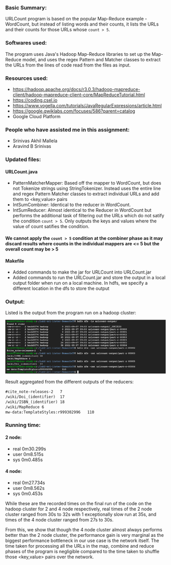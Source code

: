 ### Basic Summary:

URLCount program is based on the popular Map-Reduce example - WordCount, but instead of listing words and their counts, it lists the URLs and their counts for those URLs whose `count > 5`.

### Softwares used:

The program uses Java's Hadoop Map-Reduce libraries to set up the Map-Reduce model, and uses the regex Pattern and Matcher classes to extract the URLs from the lines of code read from the files as input.

### Resources used:

* https://hadoop.apache.org/docs/r3.0.3/hadoop-mapreduce-client/hadoop-mapreduce-client-core/MapReduceTutorial.html
* https://coding.csel.io
* https://www.vogella.com/tutorials/JavaRegularExpressions/article.html
* https://google.qwiklabs.com/focuses/586?parent=catalog
* Google Cloud Platform

### People who have assisted me in this assignment:

* Srinivas Akhil Mallela
* Aravind B Srinivas

### Updated files:

#### URLCount.java
* PatternMatcherMapper: Based off the mapper to WordCount, but does not Tokenize strings using StringTokenizer. Instead uses the entire line and regex Pattern Matcher classes to extract individual URLs and add them to <key,value> pairs
* IntSumCombiner: Identical to the reducer in WordCount.
* IntSumReducer: Almost identical to the Reducer in WordCount but performs the additional task of filtering out the URLs which do not satify the condition `count > 5`. Only outputs the keys and values where the value of count satifies the condition.

#### We cannot apply the `count > 5` condition at the combiner phase as it may discard results where counts in the individual mappers are <= 5 but the overall count may be > 5

#### Makefile
* Added commands to make the jar for URLCount into URLCount.jar
* Added commands to run the URLCount.jar and store the output in a local output folder when run on a local machine. In hdfs, we specify a different location in the dfs to store the output

### Output:
Listed is the output from the program run on a hadoop cluster:

![Screen capture of hadoop output](./output.PNG)

Result aggregated from the different outputs of the reducers:

```
#cite_note-releases-2	7
/wiki/Doi_(identifier)	17
/wiki/ISBN_(identifier)	18
/wiki/MapReduce	6
mw-data:TemplateStyles:r999302996	110
```

### Running time:
#### 2 node:
* real    0m30.299s
* user    0m8.515s
* sys     0m0.485s

#### 4 node:
* real    0m27.734s
* user    0m8.562s
* sys     0m0.453s

While these are the recorded times on the final run of the code on the hadoop cluster for 2 and 4 node respectively, real times of the 2 node cluster ranged from 30s to 32s with 1 exceptionally slow run at 35s, and times of the 4 node cluster ranged from 27s to 30s.

From this, we show that though the 4 node cluster almost always performs better than the 2 node cluster, the performance gain is very marginal as the biggest performance bottleneck in our use case is the network itself. The time taken for processing all the URLs in the map, combine and reduce phases of the program is negligible compared to the time taken to shuffle those <key,value> pairs over the network.
